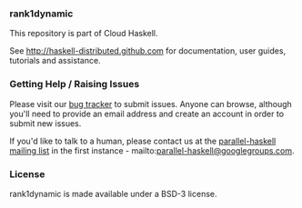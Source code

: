 ### rank1dynamic

This repository is part of Cloud Haskell.

See http://haskell-distributed.github.com for documentation, user guides,
tutorials and assistance.

### Getting Help / Raising Issues

Please visit our [bug tracker](http://cloud-haskell.atlassian.net) to submit
issues. Anyone can browse, although you'll need to provide an email address
and create an account in order to submit new issues.

If you'd like to talk to a human, please contact us at the
[parallel-haskell mailing list](parallel-haskell@googlegroups.com) in
the first instance - mailto:parallel-haskell@googlegroups.com.

### License

rank1dynamic is made available under a BSD-3 license.
